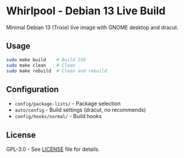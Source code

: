# Whirlpool - Debian 13 Live Build

Minimal Debian 13 (Trixie) live image with GNOME desktop and dracut.

## Usage

```bash
sudo make build    # Build ISO
sudo make clean    # Clean
sudo make rebuild  # Clean and rebuild
```

## Configuration

- `config/package-lists/` - Package selection
- `auto/config` - Build settings (dracut, no recommends)
- `config/hooks/normal/` - Build hooks

## License

GPL-3.0 - See [LICENSE](LICENSE) file for details.
